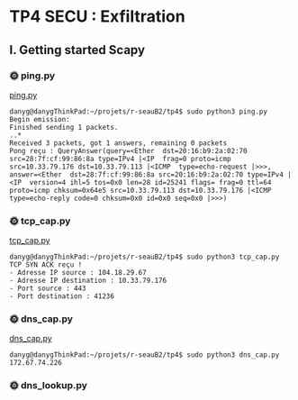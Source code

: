 # TP4 SECU : Exfiltration
## I. Getting started Scapy
### 🌞 ping.py
[ping.py](/tp4/ping.py)

```
danyg@danygThinkPad:~/projets/r-seauB2/tp4$ sudo python3 ping.py
Begin emission:
Finished sending 1 packets.
..*
Received 3 packets, got 1 answers, remaining 0 packets
Pong reçu : QueryAnswer(query=<Ether  dst=20:16:b9:2a:02:70 src=28:7f:cf:99:86:8a type=IPv4 |<IP  frag=0 proto=icmp src=10.33.79.176 dst=10.33.79.113 |<ICMP  type=echo-request |>>>, answer=<Ether  dst=28:7f:cf:99:86:8a src=20:16:b9:2a:02:70 type=IPv4 |<IP  version=4 ihl=5 tos=0x0 len=28 id=25241 flags= frag=0 ttl=64 proto=icmp chksum=0x64e5 src=10.33.79.113 dst=10.33.79.176 |<ICMP  type=echo-reply code=0 chksum=0x0 id=0x0 seq=0x0 |>>>)
```

### 🌞 tcp_cap.py
[tcp_cap.py](/tp4/tcp_cap.py)

```
danyg@danygThinkPad:~/projets/r-seauB2/tp4$ sudo python3 tcp_cap.py 
TCP SYN ACK reçu !
- Adresse IP source : 104.18.29.67
- Adresse IP destination : 10.33.79.176
- Port source : 443
- Port destination : 41236
```

### 🌞 dns_cap.py

[dns_cap.py](/tp4/tcp_cap.py)

```
danyg@danygThinkPad:~/projets/r-seauB2/tp4$ sudo python3 dns_cap.py 
172.67.74.226
```
### 🌞 dns_lookup.py
